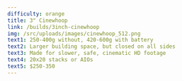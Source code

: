 ```yaml
---
difficulty: orange
title: 3" Cinewhoop
link: /builds/3inch-cinewhoop
img: /src/uploads/images/cinewhoop_512.png
text1: 250-400g without, 420-600g with battery
text2: Larger building space, but closed on all sides
text3: Made for slower, safe, cinematic HD footage
text4: 20x20 stacks or AIOs
text5: $250-350
---
```

